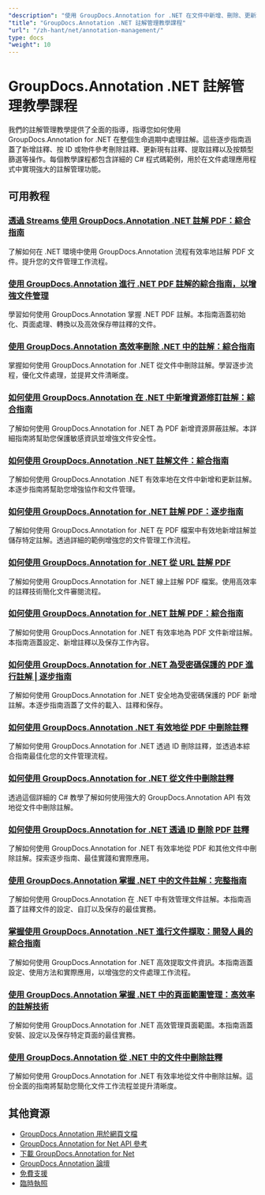 ```yaml
---
"description": "使用 GroupDocs.Annotation for .NET 在文件中新增、刪除、更新和管理註解的完整教學。"
"title": "GroupDocs.Annotation .NET 註解管理教學課程"
"url": "/zh-hant/net/annotation-management/"
type: docs
"weight": 10
---
```


# GroupDocs.Annotation .NET 註解管理教學課程

我們的註解管理教學提供了全面的指導，指導您如何使用 GroupDocs.Annotation for .NET 在整個生命週期中處理註解。這些逐步指南涵蓋了新增註釋、按 ID 或物件參考刪除註釋、更新現有註釋、提取註釋以及按類型篩選等操作。每個教學課程都包含詳細的 C# 程式碼範例，用於在文件處理應用程式中實現強大的註解管理功能。

## 可用教程

### [透過 Streams 使用 GroupDocs.Annotation .NET 註解 PDF：綜合指南](./annotate-pdfs-groupdocs-dotnet-streams/)
了解如何在 .NET 環境中使用 GroupDocs.Annotation 流程有效率地註解 PDF 文件。提升您的文件管理工作流程。

### [使用 GroupDocs.Annotation 進行 .NET PDF 註解的綜合指南，以增強文件管理](./net-pdf-annotation-groupdocs-guide/)
學習如何使用 GroupDocs.Annotation 掌握 .NET PDF 註解。本指南涵蓋初始化、頁面處理、轉換以及高效保存帶註釋的文件。

### [使用 GroupDocs.Annotation 高效率刪除 .NET 中的註解：綜合指南](./remove-annotations-net-groupdocs-tutorial/)
掌握如何使用 GroupDocs.Annotation for .NET 從文件中刪除註解。學習逐步流程，優化文件處理，並提昇文件清晰度。

### [如何使用 GroupDocs.Annotation 在 .NET 中新增資源修訂註解：綜合指南](./groupdocs-annotation-dotnet-resource-redaction/)
了解如何使用 GroupDocs.Annotation for .NET 為 PDF 新增資源屏蔽註解。本詳細指南將幫助您保護敏感資訊並增強文件安全性。

### [如何使用 GroupDocs.Annotation .NET 註解文件：綜合指南](./annotate-documents-groupdocs-dotnet/)
了解如何使用 GroupDocs.Annotation .NET 有效率地在文件中新增和更新註解。本逐步指南將幫助您增強協作和文件管理。

### [如何使用 GroupDocs.Annotation for .NET 註解 PDF：逐步指南](./annotate-pdfs-groupdocs-annotation-net/)
了解如何使用 GroupDocs.Annotation for .NET 在 PDF 檔案中有效地新增註解並儲存特定註解。透過詳細的範例增強您的文件管理工作流程。

### [如何使用 GroupDocs.Annotation for .NET 從 URL 註解 PDF](./annotate-pdfs-online-groupdocs-annotation-net/)
了解如何使用 GroupDocs.Annotation for .NET 線上註解 PDF 檔案。使用高效率的註釋技術簡化文件審閱流程。

### [如何使用 GroupDocs.Annotation for .NET 註解 PDF：綜合指南](./annotate-pdf-groupdocs-annotation-net/)
了解如何使用 GroupDocs.Annotation for .NET 有效率地為 PDF 文件新增註解。本指南涵蓋設定、新增註釋以及保存工作內容。

### [如何使用 GroupDocs.Annotation for .NET 為受密碼保護的 PDF 進行註解 | 逐步指南](./annotate-password-protected-pdfs-groupdocs-dotnet/)
了解如何使用 GroupDocs.Annotation for .NET 安全地為受密碼保護的 PDF 新增註解。本逐步指南涵蓋了文件的載入、註釋和保存。

### [如何使用 GroupDocs.Annotation .NET 有效地從 PDF 中刪除註釋](./annotation-removal-pdf-groupdocs-dotnet-guide/)
了解如何使用 GroupDocs.Annotation for .NET 透過 ID 刪除註釋，並透過本綜合指南最佳化您的文件管理流程。

### [如何使用 GroupDocs.Annotation for .NET 從文件中刪除註釋](./remove-annotations-groupdocs-annotation-dotnet/)
透過這個詳細的 C# 教學了解如何使用強大的 GroupDocs.Annotation API 有效地從文件中刪除註解。

### [如何使用 GroupDocs.Annotation for .NET 透過 ID 刪除 PDF 註釋](./manage-pdf-annotations-groupdocs-dotnet-remove-id/)
了解如何使用 GroupDocs.Annotation for .NET 有效率地從 PDF 和其他文件中刪除註解。探索逐步指南、最佳實踐和實際應用。

### [使用 GroupDocs.Annotation 掌握 .NET 中的文件註解：完整指南](./mastering-document-annotation-dotnet-groupdocs/)
了解如何使用 GroupDocs.Annotation 在 .NET 中有效管理文件註解。本指南涵蓋了註釋文件的設定、自訂以及保存的最佳實務。

### [掌握使用 GroupDocs.Annotation .NET 進行文件擷取：開發人員的綜合指南](./mastering-document-extraction-groupdocs-annotation-net/)
了解如何使用 GroupDocs.Annotation for .NET 高效提取文件資訊。本指南涵蓋設定、使用方法和實際應用，以增強您的文件處理工作流程。

### [使用 GroupDocs.Annotation 掌握 .NET 中的頁面範圍管理：高效率的註解技術](./groupdocs-annotation-dotnet-page-range-management/)
了解如何使用 GroupDocs.Annotation for .NET 高效管理頁面範圍。本指南涵蓋安裝、設定以及保存特定頁面的最佳實務。

### [使用 GroupDocs.Annotation 從 .NET 中的文件中刪除註釋](./remove-annotations-dotnet-groupdocs/)
了解如何使用 GroupDocs.Annotation for .NET 有效率地從文件中刪除註解。這份全面的指南將幫助您簡化文件工作流程並提升清晰度。

## 其他資源

- [GroupDocs.Annotation 用於網頁文檔](https://docs.groupdocs.com/annotation/net/)
- [GroupDocs.Annotation for Net API 參考](https://reference.groupdocs.com/annotation/net/)
- [下載 GroupDocs.Annotation for Net](https://releases.groupdocs.com/annotation/net/)
- [GroupDocs.Annotation 論壇](https://forum.groupdocs.com/c/annotation)
- [免費支援](https://forum.groupdocs.com/)
- [臨時執照](https://purchase.groupdocs.com/temporary-license/)